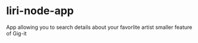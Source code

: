 # liri-node-app
App allowing you to search details about your favorlite artist smaller feature of Gig-it
